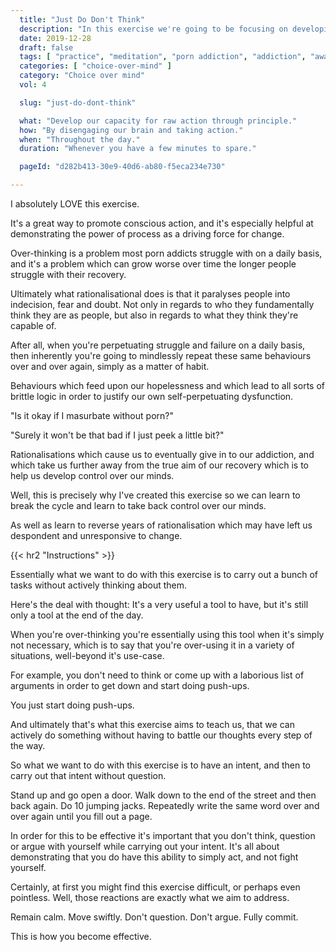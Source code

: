 ```yaml
---
  title: "Just Do Don't Think"
  description: "In this exercise we're going to be focusing on developing our capacity for raw action so we can be more effective in our lives."
  date: 2019-12-28
  draft: false
  tags: [ "practice", "meditation", "porn addiction", "addiction", "awareness", "awareness exercises", "perspective", "nofap", "neverfap", "neverfap deluxe" ]
  categories: [ "choice-over-mind" ]
  category: "Choice over mind"
  vol: 4

  slug: "just-do-dont-think"

  what: "Develop our capacity for raw action through principle."
  how: "By disengaging our brain and taking action."
  when: "Throughout the day."
  duration: "Whenever you have a few minutes to spare."

  pageId: "d282b413-30e9-40d6-ab80-f5eca234e730"

---
```


<!-- {{< hr2 "Context" >}} -->

I absolutely LOVE this exercise.

It's a great way to promote conscious action, and it's especially helpful at demonstrating the power of process as a driving force for change.

Over-thinking is a problem most porn addicts struggle with on a daily basis, and it's a problem which can grow worse over time the longer people struggle with their recovery.

Ultimately what rationalisational does is that it paralyses people into indecision, fear and doubt. Not only in regards to who they fundamentally think they are as people, but also in regards to what they think they're capable of.

After all, when you're perpetuating struggle and failure on a daily basis, then inherently you're going to mindlessly repeat these same behaviours over and over again, simply as a matter of habit.

Behaviours which feed upon our hopelessness and which lead to all sorts of brittle logic in order to justify our own self-perpetuating dysfunction. 


"Is it okay if I masurbate without porn?"

"Surely it won't be that bad if I just peek a little bit?"


Rationalisations which cause us to eventually give in to our addiction, and which take us further away from the true aim of our recovery which is to help us develop control over our minds. 

Well, this is precisely why I've created this exercise so we can learn to break the cycle and learn to take back control over our minds.

As well as learn to reverse years of rationalisation which may have left us despondent and unresponsive to change.


{{< hr2 "Instructions" >}}


Essentially what we want to do with this exercise is to carry out a bunch of tasks without actively thinking about them.

Here's the deal with thought: It's a very useful a tool to have, but it's still only a tool at the end of the day. 

When you're over-thinking you're essentially using this tool when it's simply not necessary, which is to say that you're over-using it in a variety of situations, well-beyond it's use-case. 

For example, you don't need to think or come up with a laborious list of arguments in order to get down and start doing push-ups. 

You just start doing push-ups. 

And ultimately that's what this exercise aims to teach us, that we can actively do something without having to battle our thoughts every step of the way. 

So what we want to do with this exercise is to have an intent, and then to carry out that intent without question.

Stand up and go open a door. Walk down to the end of the street and then back again. Do 10 jumping jacks. Repeatedly write the same word over and over again until you fill out a page. 

In order for this to be effective it's important that you don't think, question or argue with yourself while carrying out your intent. It's all about demonstrating that you do have this ability to simply act, and not fight yourself.

Certainly, at first you might find this exercise difficult, or perhaps even pointless. Well, those reactions are exactly what we aim to address. 

Remain calm. Move swiftly. Don't question. Don't argue. Fully commit.

This is how you become effective.


<!--
{{< hr2 "Additional Resources" >}}  -->

<!-- maybe link to other  -->


